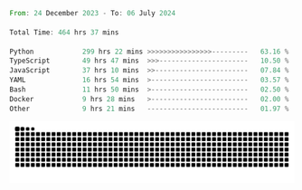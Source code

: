 <!--START_SECTION:waka-->

```rust
From: 24 December 2023 - To: 06 July 2024

Total Time: 464 hrs 37 mins

Python            299 hrs 22 mins >>>>>>>>>>>>>>>>---------   63.16 %
TypeScript        49 hrs 47 mins  >>>----------------------   10.50 %
JavaScript        37 hrs 10 mins  >>-----------------------   07.84 %
YAML              16 hrs 54 mins  >------------------------   03.57 %
Bash              11 hrs 50 mins  >------------------------   02.50 %
Docker            9 hrs 28 mins   >------------------------   02.00 %
Other             9 hrs 21 mins   -------------------------   01.97 %
```

<!--END_SECTION:waka-->


<picture>
  <source media="(prefers-color-scheme: dark)" srcset="https://raw.githubusercontent.com/jeerawut97/jeerawut97/output/github-contribution-grid-snake.svg">
  <img alt="github contribution grid snake animation" src="https://raw.githubusercontent.com/jeerawut97/jeerawut97/output/github-contribution-grid-snake.svg">
</picture>
